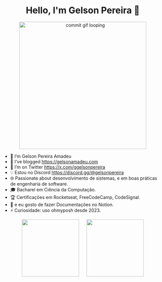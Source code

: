 <h1 align="center">Hello, I'm Gelson Pereira 👋</h1>

<p align="center">
  <img src="https://github.com/ggelsonpereira/ggelsonpereira/blob/main/commit-animation.gif" width="400px" alt="commit gif looping" />
</p>

- 🔭 I’m Gelson Pereira Amadeu
- 🌱 I’ve blogged https://gelsonamadeu.com
- 🤔 I’m on Twitter https://x.com/ggelsonpereira
- 💡 Estou no Discord https://discord.gg/@gelsonpereira
- 🌐 Passionate about desenvolvimento de sistemas, e em boas práticas de engenharia de software.
- 🎓 Bacharel em Ciência da Computação.
- 🏆 Certificações em Rocketseat, FreeCodeCamp, CodeSignal.
- 💬 e eu gosto de fazer Documentações no Notion.
- ⚡ Curiosidade: uso ohmyposh desde 2023.

<p align="center">
  <img height="180em" src="https://github-readme-stats.vercel.app/api/top-langs/?username=ggelsonpereira&layout=compact&hide_border=true&title_color=00ff99&text_color=ffffff&bg_color=0d1117" />
  &nbsp;&nbsp;&nbsp;&nbsp;
  <img height="180em" src="https://github-readme-stats.vercel.app/api?username=ggelsonpereira&show_icons=true&theme=github_dark&hide_border=true&title_color=00ff99&icon_color=00ff99&text_color=ffffff" />
</p>






